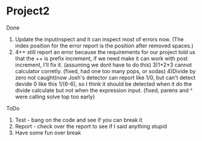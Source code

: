 # Project2

Done
1) Update the inputinspect and it can inspect most of errors now.
(The index position for the error report is the position after removed spaces.)
2) 4++ still report an error because the requirements for our project told us that the ++ is prefix increment, if we need make it can work with post increment, I'll fix it. (assuming we dont have to do this)
3)1+2*3 cannot calculator corretly. (fixed, had one too many pops, or sodas)
4)Divide by zero not caught(now Josh's detector can report like 1/0, but can't detect devide 0 like this 1/(6-6), so I think it should be detected when it do the divide calculate but not when the expression input. (fixed, parens and ^ were calling solve top too early)

ToDo
1) Test - bang on the code and see if you can break it 
2) Report - check over the report to see if I said anything stupid
3) Have some fun over break
